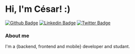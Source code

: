 # Hi, I'm César! :)


[![Github Badge](https://img.shields.io/badge/-Github-000?style=flat-square&logo=Github&logoColor=white&link=https://github.com/Czar-chaves)](https://github.com/Czar-chaves)
[![Linkedin Badge](https://img.shields.io/badge/-LinkedIn-blue?style=flat-square&logo=Linkedin&logoColor=white&link=https:linkedin.com/in/emilson-chaves-59b132123/)](https:linkedin.com/in/emilson-chaves-59b132123/)
[![Twitter Badge](https://img.shields.io/badge/-Twitter-1ca0f1?style=flat-square&labelColor=1ca0f1&logo=twitter&logoColor=white&link=https://https://twitter.com/Czazchavez)](https:twitter.com/Czazchavez)

### About me
I'm a {backend, frontend and mobile} developer and studant.
